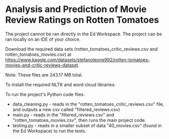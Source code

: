 # Analysis and Prediction of Movie Review Ratings on Rotten Tomatoes

The project cannot be ran directly in the Ed Workspace. The project can be ran locally on an IDE of your choice.

Download the required data sets (rotten_tomatoes_critic_reviews.csv and rotten_tomatoes_movies.csv) at https://www.kaggle.com/datasets/stefanoleone992/rotten-tomatoes-movies-and-critic-reviews-dataset.

Note: These files are 243.17 MB total.

To install the required NLTK and word cloud libraries:

To run the project's Python code files:
* data_cleaning.py - reads in the "rotten_tomatoes_critic_reviews.csv" file, and outputs a new csv called "filtered_reviews.csv)
* main.py - reads in the "filtered_reviews.csv" and "rotten_tomatoes_movies.csv", then runs the main project code.
* testing.py - reads in a smaller subset of data "40_movies.csv" (found in the Ed Workspace) to run the tests.
